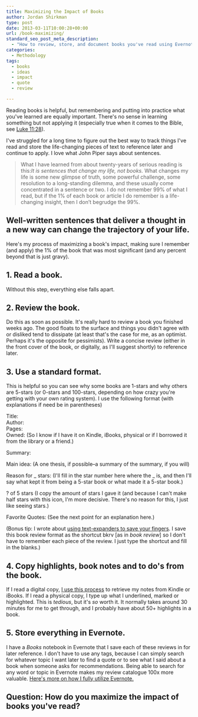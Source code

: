 ```yaml
---
title: Maximizing the Impact of Books
author: Jordan Shirkman
type: post
date: 2013-03-11T10:00:28+00:00
url: /book-maximizing/
standard_seo_post_meta_description:
  - "How to review, store, and document books you've read using Evernote to maximize a book's impact and application."
categories:
  - Methodology
tags:
  - books
  - ideas
  - impact
  - quote
  - review

---
```

Reading books is helpful, but remembering and putting into practice what you've learned are equally important. There's no sense in learning something but not applying it (especially true when it comes to the Bible, see [Luke 11:28](http://bib.ly/Lk11.28.ESV)).

I've struggled for a long time to figure out the best way to track things I've read and store the life-changing pieces of text to reference later and continue to apply. I love what John Piper says about sentences.

> What I have learned from about twenty-years of serious reading is this:_It is sentences that change my life, not books._ What changes my life is some new glimpse of truth, some powerful challenge, some resolution to a long-standing dilemma, and these usually come concentrated in a sentence or two. I do not remember 99% of what I read, but if the 1% of each book or article I do remember is a life-changing insight, then I don’t begrudge the 99%.

## Well-written sentences that deliver a thought in a new way can change the trajectory of your life.

Here's my process of maximizing a book's impact, making sure I remember (and apply) the 1% of the book that was most significant (and any percent beyond that is just gravy).<!--more-->

## **1. Read a book.**

Without this step, everything else falls apart.

## 2. Review the book.

Do this as soon as possible. It's really hard to review a book you finished weeks ago. The good floats to the surface and things you didn't agree with or disliked tend to dissipate (at least that's the case for me, as an optimist. Perhaps it's the opposite for pessimists). Write a concise review (either in the front cover of the book, or digitally, as I'll suggest shortly) to reference later.

## 3. Use a standard format.

This is helpful so you can see why some books are 1-stars and why others are 5-stars (or 0-stars and 100-stars, depending on how crazy you're getting with your own rating system). I use the following format (with explanations if need be in parentheses)

Title:  
Author:  
Pages:  
Owned: (So I know if I have it on Kindle, iBooks, physical or if I borrowed it from the library or a friend.)

Summary:

Main idea: (A one thesis, if possible&#8211;a summary of the summary, if you will)

Reason for _ stars: (I'll fill in the star number here where the _ is, and then I'll say what kept it from being a 5-star book or what made it a 5-star book.)

? of 5 stars (I copy the amount of stars I gave it (and because I can't make half stars with this icon, I'm more decisive. There's no reason for this, I just like seeing stars.)

Favorite Quotes: (See the next point for an explanation here.)

(Bonus tip: I wrote about [using text-expanders to save your fingers](http://www.google.com/url?sa=t&rct=j&q=&esrc=s&source=web&cd=1&cad=rja&ved=0CDQQFjAA&url=http%3A%2F%2Fjshirk.com%2Fblog%2Ftext-expander%2F&ei=F1A2UavSO47Iswa0oYHIBQ&usg=AFQjCNEk8uQ8lGYtzUTExMDTGio35TY2EQ&sig2=PeoTtkKzzCtFeNwZh4gvMg&bvm=bv.43148975,d.Yms). I save this book review format as the shortcut bkrv [as in _book review_] so I don't have to remember each piece of the review. I just type the shortcut and fill in the blanks.)

## 4. Copy highlights, book notes and to do's from the book.

If I read a digital copy, [I use this process](http://www.google.com/url?sa=t&rct=j&q=&esrc=s&source=web&cd=1&cad=rja&ved=0CDQQFjAA&url=http%3A%2F%2Fjshirk.com%2Fblog%2Fkindle-ibooks-highlights%2F&ei=ZFA2UaLcC8PAtQbOkIHQBA&usg=AFQjCNH5oBuZlU9MK4ctlIs1INm_JXBgiA&sig2=uHt9gb-5hKRhnim3-VkyNw&bvm=bv.43148975,d.Yms) to retrieve my notes from Kindle or iBooks. If I read a physical copy, I type up what I underlined, marked or highlighted. This is _tedious_, but it's _so_ worth it. It normally takes around 30 minutes for me to get through, and I probably have about 50+ highlights in a book.

## 5. Store everything in Evernote.

I have a _Books_ notebook in Evernote that I save each of these reviews in for later reference. I don't have to use any tags, because I can simply search for whatever topic I want later to find a quote or to see what I said about a book when someone asks for recommendations. Being able to search for any word or topic in Evernote makes my review catalogue 100x more valuable. [Here's more on how I fully utilize Evernote.](https://jshirk.com/blog/evernote-uses/)

## Question: How do you maximize the impact of books you've read?
